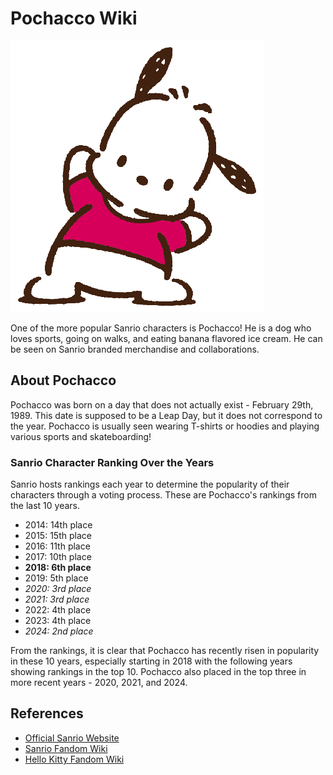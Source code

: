 # Pochacco Wiki

![Image of Pochacco](pochacco.png)

One of the more popular Sanrio characters is Pochacco! He is a dog who loves sports, going on walks, and eating banana flavored ice cream. He can be seen on Sanrio branded merchandise and collaborations.


## About Pochacco
Pochacco was born on a day that does not actually exist - February 29th, 1989. This date is supposed to be a Leap Day, but it does not correspond to the year. Pochacco is usually seen wearing T-shirts or hoodies and playing various sports and skateboarding!

### Sanrio Character Ranking Over the Years
Sanrio hosts rankings each year to determine the popularity of their characters through a voting process. These are Pochacco's rankings from the last 10 years.

- 2014: 14th place
- 2015: 15th place
- 2016: 11th place
- 2017: 10th place
- **2018: 6th place**
- 2019: 5th place
- *2020: 3rd place*
- *2021: 3rd place*
- 2022: 4th place
- 2023: 4th place
- *2024: 2nd place*

From the rankings, it is clear that Pochacco has recently risen in popularity in these 10 years, especially starting in 2018 with the following years showing rankings in the top 10. Pochacco also placed in the top three in more recent years - 2020, 2021, and 2024.

## References
- [Official Sanrio Website](https://www.sanrio.com/collections/pochacco)
- [Sanrio Fandom Wiki](https://sanrio.fandom.com/wiki/Pochacco)
- [Hello Kitty Fandom Wiki](https://hellokitty.fandom.com/wiki/Pochacco)